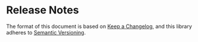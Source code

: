 # Release Notes

The format of this document is based on [Keep a Changelog][keepachangelog.com],
and this library adheres to [Semantic Versioning][semver.org].

[keepachangelog.com]: https://keepachangelog.com/en/1.0.0/
[semver.org]:         https://semver.org/spec/v2.0.0.html
